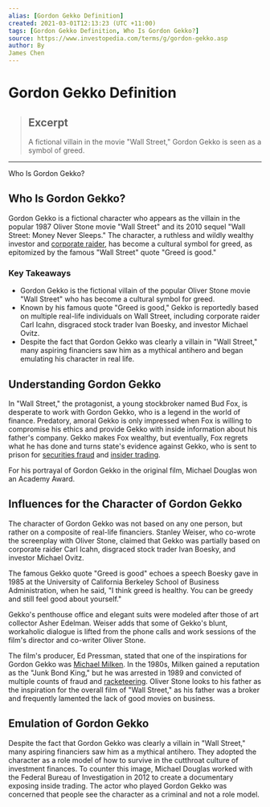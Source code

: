 ```yaml
---
alias: [Gordon Gekko Definition]
created: 2021-03-01T12:13:23 (UTC +11:00)
tags: [Gordon Gekko Definition, Who Is Gordon Gekko?]
source: https://www.investopedia.com/terms/g/gordon-gekko.asp
author: By
James Chen
---
```


# Gordon Gekko Definition

> ## Excerpt
> A fictional villain in the movie "Wall Street," Gordon Gekko is seen as a symbol of greed.

---

Who Is Gordon Gekko?
## Who Is Gordon Gekko?

Gordon Gekko is a fictional character who appears as the villain in the popular 1987 Oliver Stone movie "Wall Street" and its 2010 sequel "Wall Street: Money Never Sleeps." The character, a ruthless and wildly wealthy investor and [corporate raider](https://www.investopedia.com/terms/c/corporate-raider.asp), has become a cultural symbol for greed, as epitomized by the famous "Wall Street" quote "Greed is good."

### Key Takeaways

-   Gordon Gekko is the fictional villain of the popular Oliver Stone movie "Wall Street" who has become a cultural symbol for greed.
-   Known by his famous quote "Greed is good," Gekko is reportedly based on multiple real-life individuals on Wall Street, including corporate raider Carl Icahn, disgraced stock trader Ivan Boesky, and investor Michael Ovitz.
-   Despite the fact that Gordon Gekko was clearly a villain in "Wall Street," many aspiring financiers saw him as a mythical antihero and began emulating his character in real life.

## Understanding Gordon Gekko

In "Wall Street," the protagonist, a young stockbroker named Bud Fox, is desperate to work with Gordon Gekko, who is a legend in the world of finance. Predatory, amoral Gekko is only impressed when Fox is willing to compromise his ethics and provide Gekko with inside information about his father's company. Gekko makes Fox wealthy, but eventually, Fox regrets what he has done and turns state's evidence against Gekko, who is sent to prison for [securities fraud](https://www.investopedia.com/terms/s/securities-fraud.asp) and [insider trading](https://www.investopedia.com/terms/i/insidertrading.asp).

For his portrayal of Gordon Gekko in the original film, Michael Douglas won an Academy Award.

## Influences for the Character of Gordon Gekko

The character of Gordon Gekko was not based on any one person, but rather on a composite of real-life financiers. Stanley Weiser, who co-wrote the screenplay with Oliver Stone, claimed that Gekko was partially based on corporate raider Carl Icahn, disgraced stock trader Ivan Boesky, and investor Michael Ovitz.

The famous Gekko quote "Greed is good" echoes a speech Boesky gave in 1985 at the University of California Berkeley School of Business Administration, when he said, "I think greed is healthy. You can be greedy and still feel good about yourself."

Gekko's penthouse office and elegant suits were modeled after those of art collector Asher Edelman. Weiser adds that some of Gekko's blunt, workaholic dialogue is lifted from the phone calls and work sessions of the film's director and co-writer Oliver Stone.

The film's producer, Ed Pressman, stated that one of the inspirations for Gordon Gekko was [Michael Milken](https://www.investopedia.com/terms/m/michaelmilken.asp). In the 1980s, Milken gained a reputation as the "Junk Bond King," but he was arrested in 1989 and convicted of multiple counts of fraud and [racketeering](https://www.investopedia.com/terms/r/racketeering.asp). Oliver Stone looks to his father as the inspiration for the overall film of "Wall Street," as his father was a broker and frequently lamented the lack of good movies on business.

## Emulation of Gordon Gekko

Despite the fact that Gordon Gekko was clearly a villain in "Wall Street," many aspiring financiers saw him as a mythical antihero. They adopted the character as a role model of how to survive in the cutthroat culture of investment finances. To counter this image, Michael Douglas worked with the Federal Bureau of Investigation in 2012 to create a documentary exposing inside trading. The actor who played Gordon Gekko was concerned that people see the character as a criminal and not a role model.
